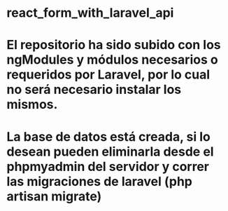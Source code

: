 # react_form_with_laravel_api

# El repositorio ha sido subido con los ngModules y módulos necesarios o requeridos por Laravel, por lo cual no será necesario instalar los mismos.
# La base de datos está creada, si lo desean pueden eliminarla desde el phpmyadmin del servidor y correr las migraciones de laravel (php artisan migrate)

